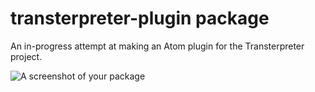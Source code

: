 # transterpreter-plugin package

An in-progress attempt at making an Atom plugin for the Transterpreter project.

![A screenshot of your package](https://f.cloud.github.com/assets/69169/2290250/c35d867a-a017-11e3-86be-cd7c5bf3ff9b.gif)

